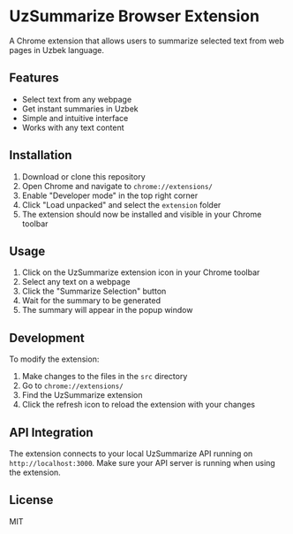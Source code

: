 # UzSummarize Browser Extension

A Chrome extension that allows users to summarize selected text from web pages in Uzbek language.

## Features

- Select text from any webpage
- Get instant summaries in Uzbek
- Simple and intuitive interface
- Works with any text content

## Installation

1. Download or clone this repository
2. Open Chrome and navigate to `chrome://extensions/`
3. Enable "Developer mode" in the top right corner
4. Click "Load unpacked" and select the `extension` folder
5. The extension should now be installed and visible in your Chrome toolbar

## Usage

1. Click on the UzSummarize extension icon in your Chrome toolbar
2. Select any text on a webpage
3. Click the "Summarize Selection" button
4. Wait for the summary to be generated
5. The summary will appear in the popup window

## Development

To modify the extension:

1. Make changes to the files in the `src` directory
2. Go to `chrome://extensions/`
3. Find the UzSummarize extension
4. Click the refresh icon to reload the extension with your changes

## API Integration

The extension connects to your local UzSummarize API running on `http://localhost:3000`. Make sure your API server is running when using the extension.

## License

MIT



